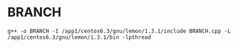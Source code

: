 # BRANCH

`g++ -o BRANCH -I /app1/centos6.3/gnu/lemon/1.3.1/include BRANCH.cpp -L /app1/centos6.3/gnu/lemon/1.3.1/bin -lpthread`


